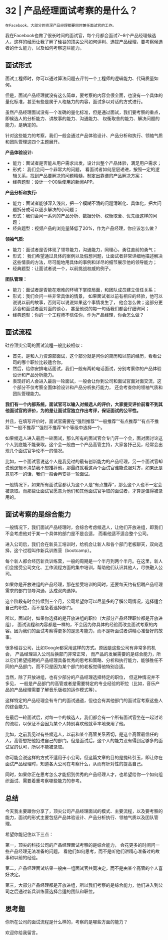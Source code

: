 # 32 | 产品经理面试考察的是什么？

    在Facebook，大部分的资深产品经理都要同时兼任面试官的工作。

我在Facebook也做了很长时间的面试官，每个月都会面试7~8个产品经理候选人，这样的经历让我了解了硅谷的顶尖公司如何评判、选拔产品经理，要考察候选者的什么能力，以及如何考察这些能力。

## 面试形式

面试工程师时，你可以通过算法问题去评判一个工程师的逻辑能力、代码质量如何。

但是，面试产品经理就没有这么简单，要考察的内容会很全面，也没有一个具体的量化标准，甚至有些是属于人格魅力的内容，面试多以对话的方式进行。

虽然产品经理面试没有一个准确的量化标准，但是通过面试，我们要考察的重点，即候选人的分析能力、讲故事的能力、沟通能力、 权衡取舍的能力、解决问题的能力，是确定的。

针对这些能力的考察，我们一般会通过产品体验设计、产品分析和执行、领袖气质和团队管理这四个主题展开。

**产品体验设计:**

*   能力：面试者是否能从用户需求出发，设计出整个产品体验，满足用户需求；
*   形式： 我们会问一个非常大的问题， 看面试者如何层层递进，按照一定的逻辑关系，找到产品要解决的问题精髓，制定出靠谱的产品解决方案；
*   经典题型：设计一个00后使用的新闻APP。

**产品分析和执行:**

*   能力：面试者能够深入浅出，把一个模糊不清的问题清晰化、具体化，把大问题拆分成可以逐步解决的小问题；
*   形式：我们会问一系列的产品分析、数据分析、权衡取舍、优先级这样的问题；
*   经典题型：视频产品的浏览量降低了20%，作为产品经理，你应该怎么做？

**领袖气质:**

*   能力：面试者是否体现了领导能力，沟通能力，同理心，勇往直前的勇气；
*   形式： 我们希望通过具体的案例以及假想问题，让面试者非常详细地描述解决这些情景的方法，尽可能地用具体的事例和详尽的细节展示他的领导能力；
*   经典题型：让面试者说一个，以前挑战权威的例子。

**团队管理：**

*   能力：面试者是否能在艰难的环境下掌控局面，和团队成员建立信任关系；
*   形式：我们会问一些非常具体的情景， 如果面试者以前有相应的经验，他可以说说以前的故事，否则可以说说如果这个事情发生了， 他会怎么做；这部分更适合和面试者面对面的谈心， 甚至他说的每一句话我们都会仔细询问；
*   经典题型：你的一个工程师不信任你，作为产品经理，你会怎么做？

## 面试流程

硅谷顶尖公司的面试流程一般比较相似：

*   首先，是和人力资源部面试，这个部分就是问你的简历和以前的经历，看看公司的哪个职位比较适合你。
*   然后，给你安排电话面试，我们一般有两轮电话面试，分别考察你的产品体验设计和产品分析能力。
*   表现好的人会进入最后一轮面试，一般会让你到公司和面试官面对面交流，这个部分不仅考察全面体验设计和产品分析执行能力， 还会考查你的领袖气质和团队管理能力。

**我们有一个内部系统，面试官可以输入对候选人的评价，大家提交评价前看不到其他面试官的评价，为的是让面试官独立作出考评，保证面试的公平性。**

并且，在填写评价时，面试官需要在“强烈推荐”“一般推荐”“有点推荐”“有点不推荐”“一般不推荐”“强烈不推荐”6个等级中选择一个。

如果候选人进入最后一轮面试，那么所有的面试官会专门开一个会，面对面讨论这个人到底能不能录取。这个会一般由一个产品高管主持，大家各抒己见，经常会出现几个面试官争论不一的情况。

比如，一个面试官说这个人是我见过的最有创新能力的产品经理，另一个面试官却说他逻辑不清楚我不想推荐他，那最终就看这两个面试官谁能说服对方，如果还是意见不一的话，我们一般会再安排一轮面试。

一般情况下，如果所有面试官都认为这个人是“有点推荐”，那么这个人也不一定会被录取。而那些让面试官愿意为他们和其他面试官争取的面试者，才算是值得被录用的。

## 面试考察的是综合能力

一般情况下，我们面试产品经理时，会综合考虑候选人，让他们开放进组，即我们不会考虑他对于某一个具体的部门是不是合适， 而看他适不适合整个公司。

进入公司后，我们会在新员工培训时，给机会让新人和各个部门老板聊天，双向选择，这个过程叫作新兵训练营（bootcamp）。

每个新人都会经历新兵训练营，一般的周期是一个半月到两个半月。在这里，新人们会接受公司文化、工作流程方面的集中培训，帮助他们认识其他人，尽快融入公司。

如果你是开放进组的产品经理，那在接受培训的同时，还要每天约有招聘产品经理需求的部门领导沟通，达成双向选择。

这个阶段有时会持续到三个月，公司希望你可以尽量多的了解公司情况，选择适合自己的职位，而不是急着选择部门。

所以，面试时，如果你选择的是开放进组的职位（大部分产品经理职位都是开放进组）， 面试流程和内容都是一样的，不会因为你具体的经验而改变面试考察的内容。因为我们的面试考察得更多的是思考能力，而不是听面试者讲精心准备好的故事。

很多硅谷公司，比如Google都采用这样的方式。原因是这些公司有非常多的机会， 产品经理进入公司后换部门非常正常， 而产品的发展需要的是综合能力，所以它们希望招聘的产品经理具备优秀的思考和策略、分析和执行能力，能够胜任不同的产品部门，而不只是因为某个部门的老板觉得他特别合适。

当然，除了开放进组，也有少部分的产品经理选择特定的职位， 但这种情况并不多见， 一般是产品部门的高管或者是需要特定的专业经验的职位（比如，音乐产品的产品经理需要了解音乐版权的运作模式等）。

这样特定的产品经理会有专门的面试通道，但也会有其他部门的面试官考察这些人的综合能力。

在最后一轮面试后，对每一个的候选人，我们都会有一个所有面试官坐在一起讨论的流程，以保证不会因为某个人特别喜欢他就草率地录用了他。

比如，之前我见过有些候选人，以前和某个高管关系密切，是这个高管最信任的人，高管想把他招进自己的部门。但是面试后，这个人的能力没有得到足够多的面试官的认可，所以不能被录取。

你可能会说这样的方式不适用于小公司，但这篇文章的目的是抛砖引玉，即让你在面试产品经理时，知道各大公司在考察什么，从而有针对性的提高自己。

同时，如果你正在思考怎么才能招到优秀的产品经理人才，也希望给你一个如何组织面试、需要着重考察哪些能力的参考。

## 总结

今天我主要跟你分享了，顶尖公司产品经理面试的模式、主要流程，以及要考察的能力，面试的形式主要包括产品体验设计、产品分析执行、领袖气质以及团队管理。

希望你能记住以下三点：

第一，顶尖的科技公司的产品经理面试考察的是综合能力， 会花更多的时间问一些产品经理无法准备的问题， 看他们如何思考，而不是听他们讲精心准备过的故事和以前的经验。

第二，产品经理面试结果一般由一组面试官共同决定，而不是由某个高管的个人喜好决定。

第三，大部分产品经理都是开放进组，所以我们考察的是综合能力，他们进入到公司之后通过新兵训练营选择合适的团队和职位。

## 思考题

你所在公司的面试流程是什么样的，考察的是哪些方面的能力？

欢迎你给我留言。
    